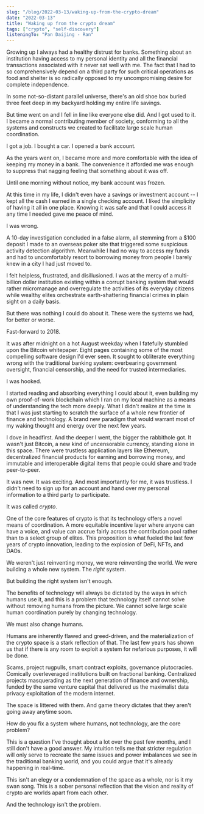 ```yaml
---
slug: "/blog/2022-03-13/waking-up-from-the-crypto-dream"
date: "2022-03-13"
title: "Waking up from the crypto dream"
tags: ["crypto", "self-discovery"]
listeningTo: "Pan Daijing - Ran"
---
```


Growing up I always had a healthy distrust for banks. Something about an institution having access to my personal identity and all the financial transactions associated with it never sat well with me. The fact that I had to so comprehensively depend on a third party for such critical operations as food and shelter is so radically opposed to my uncompromising desire for complete independence.

In some not-so-distant parallel universe, there's an old shoe box buried three feet deep in my backyard holding my entire life savings.

But time went on and I fell in line like everyone else did. And I got used to it. I became a normal contributing member of society, conforming to all the systems and constructs we created to facilitate large scale human coordination.

I got a job. I bought a car. I opened a bank account.

As the years went on, I became more and more comfortable with the idea of keeping my money in a bank. The convenience it afforded me was enough to suppress that nagging feeling that something about it was off.

Until one morning without notice, my bank account was frozen.

At this time in my life, I didn't even have a savings or investment account -- I kept all the cash I earned in a single checking account. I liked the simplicity of having it all in one place. Knowing it was safe and that I could access it any time I needed gave me peace of mind.

I was wrong.

A 10-day investigation concluded in a false alarm, all stemming from a $100 deposit I made to an overseas poker site that triggered some suspicious activity detection algorithm. Meanwhile I had no way to access my funds and had to uncomfortably resort to borrowing money from people I barely knew in a city I had just moved to.

I felt helpless, frustrated, and disillusioned. I was at the mercy of a multi-billion dollar institution existing within a corrupt banking system that would rather micromanage and overregulate the activities of its everyday citizens while wealthy elites orchestrate earth-shattering financial crimes in plain sight on a daily basis.

But there was nothing I could do about it. These were the systems we had, for better or worse.

Fast-forward to 2018.

It was after midnight on a hot August weekday when I fatefully stumbled upon the Bitcoin whitepaper. Eight pages containing some of the most compelling software design I'd ever seen. It sought to obliterate everything wrong with the traditional banking system: overbearing government oversight, financial censorship, and the need for trusted intermediaries.

I was hooked.

I started reading and absorbing everything I could about it, even building my own proof-of-work blockchain which I ran on my local machine as a means of understanding the tech more deeply. What I didn't realize at the time is that I was just starting to scratch the surface of a whole new frontier of finance and technology. A brand new paradigm that would warrant most of my waking thought and energy over the next few years.

I dove in headfirst. And the deeper I went, the bigger the rabbithole got. It wasn't just Bitcoin, a new kind of uncensorable currency, standing alone in this space. There were trustless application layers like Ethereum, decentralized financial products for earning and borrowing money, and immutable and interoperable digital items that people could share and trade peer-to-peer.

It was new. It was exciting. And most importantly for me, it was trustless. I didn't need to sign up for an account and hand over my personal information to a third party to participate.

It was called *crypto*.

One of the core features of crypto is that its technology offers a novel means of coordination. A more equitable incentive layer where anyone can have a voice, and value can accrue fairly across the contribution pool rather than to a select group of elites. This proposition is what fueled the last few years of crypto innovation, leading to the explosion of DeFi, NFTs, and DAOs.

We weren't just reinventing money, we were reinventing the world. We were building a whole new system. The *right* system.

But building the right system isn't enough.

The benefits of technology will always be dictated by the ways in which humans use it, and this is a problem that technology itself cannot solve without removing humans from the picture. We cannot solve large scale human coordination purely by changing technology.

We must also change humans.

Humans are inherently flawed and greed-driven, and the materialization of the crypto space is a stark reflection of that. The last few years has shown us that if there is any room to exploit a system for nefarious purposes, it will be done.

Scams, project rugpulls, smart contract exploits, governance plutocracies. Comically overleveraged institutions built on fractional banking. Centralized projects masquerading as the next generation of finance and ownership, funded by the same venture capital that delivered us the maximalist data privacy exploitation of the modern internet.

The space is littered with them. And game theory dictates that they aren't going away anytime soon.

How do you fix a system where humans, not technology, are the core problem?

This is a question I've thought about a lot over the past few months, and I still don't have a good answer. My intuition tells me that stricter regulation will only serve to recreate the same issues and power imbalances we see in the traditional banking world, and you could argue that it's already happening in real-time.

This isn't an elegy or a condemnation of the space as a whole, nor is it my swan song. This is a sober personal reflection that the vision and reality of crypto are worlds apart from each other.

And the technology isn't the problem.
